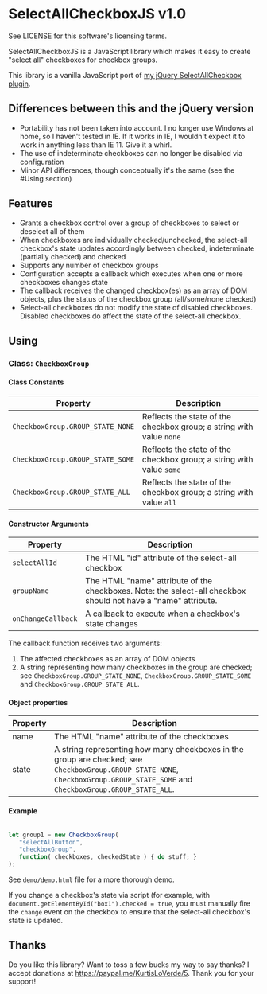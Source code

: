 SelectAllCheckboxJS v1.0
========================

See LICENSE for this software's licensing terms.

SelectAllCheckboxJS is a JavaScript library which makes it easy to create "select all" checkboxes for checkbox groups.

This library is a vanilla JavaScript port of [my jQuery SelectAllCheckbox plugin](https://www.github.com/kloverde/jquery-SelectAllCheckbox).


## Differences between this and the jQuery version

* Portability has not been taken into account.  I no longer use Windows at home, so I haven't tested in IE.  If it works in IE, I wouldn't expect it to work in anything less than IE 11.  Give it a whirl.
* The use of indeterminate checkboxes can no longer be disabled via configuration
* Minor API differences, though conceptually it's the same (see the #Using section)

## Features

* Grants a checkbox control over a group of checkboxes to select or deselect all of them
* When checkboxes are individually checked/unchecked, the select-all checkbox's state updates accordingly between checked, indeterminate (partially checked) and checked
* Supports any number of checkbox groups
* Configuration accepts a callback which executes when one or more checkboxes changes state
* The callback receives the changed checkbox(es) as an array of DOM objects, plus the status of the checkbox group (all/some/none checked)
* Select-all checkboxes do not modify the state of disabled checkboxes.  Disabled checkboxes do affect the state of the select-all checkbox.


## Using

### Class:  `CheckboxGroup`

#### Class Constants

| Property | Description |
| ----------------- | ----------------------------------------|
| `CheckboxGroup.GROUP_STATE_NONE` | Reflects the state of the checkbox group; a string with value `none` |
| `CheckboxGroup.GROUP_STATE_SOME` | Reflects the state of the checkbox group; a string with value `some` |
| `CheckboxGroup.GROUP_STATE_ALL` | Reflects the state of the checkbox group; a string with value `all` |

#### Constructor Arguments

| Property | Description |
| ----------------- | --------------------------------------------------------------------------------------------------------------------------- |
| `selectAllId` | The HTML "id" attribute of the select-all checkbox |
| `groupName` | The HTML "name" attribute of the checkboxes.  Note:  the select-all checkbox should not have a "name" attribute. |
| `onChangeCallback` | A callback to execute when a checkbox's state changes |


The callback function receives two arguments:

1.  The affected checkboxes as an array of DOM objects
2.  A string representing how many checkboxes in the group are checked; see `CheckboxGroup.GROUP_STATE_NONE`, `CheckboxGroup.GROUP_STATE_SOME` and `CheckboxGroup.GROUP_STATE_ALL`.

#### Object properties

| Property | Description |
| ----------------- | ----------------------------------------|
| name | The HTML "name" attribute of the checkboxes |
| state | A string representing how many checkboxes in the group are checked; see `CheckboxGroup.GROUP_STATE_NONE`, `CheckboxGroup.GROUP_STATE_SOME` and `CheckboxGroup.GROUP_STATE_ALL`. |

#### Example

```javascript

let group1 = new CheckboxGroup(
   "selectAllButton",
   "checkboxGroup",
   function( checkboxes, checkedState ) { do stuff; }
);

```

See `demo/demo.html` file for a more thorough demo.

If you change a checkbox's state via script (for example, with `document.getElementById("box1").checked = true`, you must manually fire the `change` event on the checkbox to ensure that the select-all checkbox's state is updated.


## Thanks

Do you like this library?  Want to toss a few bucks my way to say thanks?  I accept donations at https://paypal.me/KurtisLoVerde/5.  Thank you for your support!

